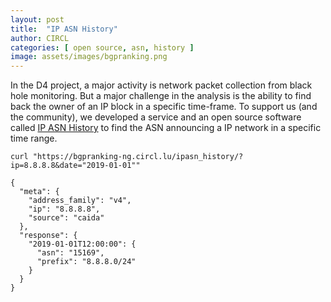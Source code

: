 ```yaml
---
layout: post
title:  "IP ASN History"
author: CIRCL
categories: [ open source, asn, history ]
image: assets/images/bgpranking.png
---
```


In the D4 project, a major activity is network packet collection from black hole monitoring. But a major challenge in the analysis is the ability to find back
the owner of an IP block in a specific time-frame. To support us (and the community), we developed a service and an open source software called [IP ASN History](https://github.com/D4-project/IPASN-History) to find the ASN announcing a IP network in a specific time range.

~~~~
curl "https://bgpranking-ng.circl.lu/ipasn_history/?ip=8.8.8.8&date="2019-01-01""
~~~~

~~~~
{
  "meta": {
    "address_family": "v4",
    "ip": "8.8.8.8",
    "source": "caida"
  },
  "response": {
    "2019-01-01T12:00:00": {
      "asn": "15169",
      "prefix": "8.8.8.0/24"
    }
  }
}
~~~~
